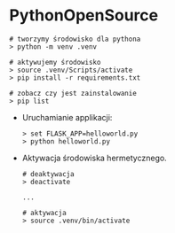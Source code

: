 # PythonOpenSource

  ```
  # tworzymy środowisko dla pythona
  > python -m venv .venv

  # aktywujemy środowisko
  > source .venv/Scripts/activate
  > pip install -r requirements.txt

  # zobacz czy jest zainstalowanie
  > pip list
  ```

- Uruchamianie applikacji:

  ```
  > set FLASK_APP=helloworld.py
  > python helloworld.py
  ```

- Aktywacja środowiska hermetycznego.

  ```
  # deaktywacja
  > deactivate
  ```

  ```
  ...

  # aktywacja 
  > source .venv/bin/activate
  ```
